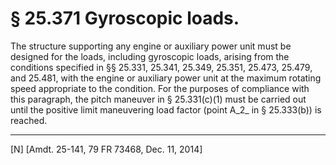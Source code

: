 # § 25.371   Gyroscopic loads.

The structure supporting any engine or auxiliary power unit must be designed for the loads, including gyroscopic loads, arising from the conditions specified in §§ 25.331, 25.341, 25.349, 25.351, 25.473, 25.479, and 25.481, with the engine or auxiliary power unit at the maximum rotating speed appropriate to the condition. For the purposes of compliance with this paragraph, the pitch maneuver in § 25.331(c)(1) must be carried out until the positive limit maneuvering load factor (point A_2_ in § 25.333(b)) is reached.



---

[N] [Amdt. 25-141, 79 FR 73468, Dec. 11, 2014]




